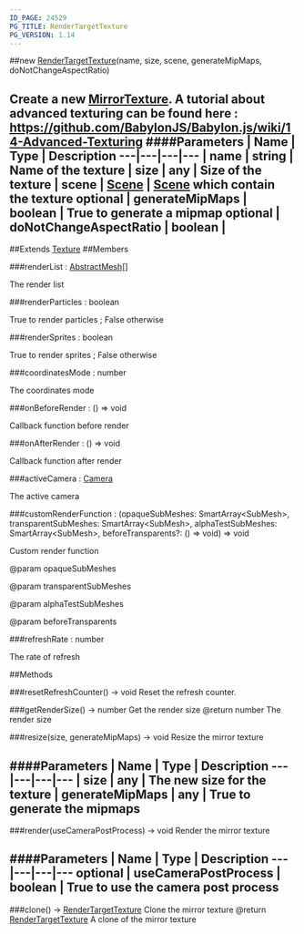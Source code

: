 ```yaml
---
ID_PAGE: 24529
PG_TITLE: RenderTargetTexture
PG_VERSION: 1.14
---
```

##new [RenderTargetTexture](/classes/RenderTargetTexture)(name, size, scene, generateMipMaps, doNotChangeAspectRatio)

Create a new [MirrorTexture](/classes/MirrorTexture).
A tutorial about advanced texturing can be found here : https://github.com/BabylonJS/Babylon.js/wiki/14-Advanced-Texturing
####Parameters
 | Name | Type | Description
---|---|---|---
 | name | string | Name of the texture
 | size | any | Size of the texture
 | scene | [Scene](/classes/Scene) | [Scene](/classes/Scene) which contain the texture
optional | generateMipMaps | boolean | True to generate a mipmap
optional | doNotChangeAspectRatio | boolean | 
---

##Extends [Texture](/classes/Texture)
##Members

###renderList : [AbstractMesh](/classes/AbstractMesh)[]


The render list

###renderParticles : boolean


True to render particles ; False otherwise

###renderSprites : boolean


True to render sprites ; False otherwise

###coordinatesMode : number


The coordinates mode

###onBeforeRender : () =&gt; void


Callback function before render

###onAfterRender : () =&gt; void


Callback function after render

###activeCamera : [Camera](/classes/Camera)


The active camera

###customRenderFunction : (opaqueSubMeshes: SmartArray&lt;SubMesh&gt;, transparentSubMeshes: SmartArray&lt;SubMesh&gt;, alphaTestSubMeshes: SmartArray&lt;SubMesh&gt;, beforeTransparents?: () =&gt; void) =&gt; void


Custom render function

@param opaqueSubMeshes

@param transparentSubMeshes

@param alphaTestSubMeshes

@param beforeTransparents

###refreshRate : number


The rate of refresh



##Methods

###resetRefreshCounter() &rarr; void
Reset the refresh counter.


###getRenderSize() &rarr; number
Get the render size
@return number The render size


###resize(size, generateMipMaps) &rarr; void
Resize the mirror texture

####Parameters
 | Name | Type | Description
---|---|---|---
 | size | any | The new size for the texture
 | generateMipMaps | any | True to generate the mipmaps
---

###render(useCameraPostProcess) &rarr; void
Render the mirror texture

####Parameters
 | Name | Type | Description
---|---|---|---
optional | useCameraPostProcess | boolean | True to use the camera post process
---

###clone() &rarr; [RenderTargetTexture](/classes/RenderTargetTexture)
Clone the mirror texture
@return [RenderTargetTexture](/classes/RenderTargetTexture) A clone of the mirror texture

